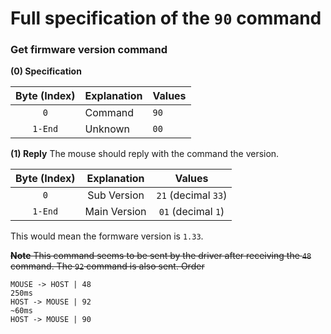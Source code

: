 # Full specification of the `90` command
### Get firmware version command

**(0) Specification**

Byte (Index) | Explanation | Values
:---: | --- | ---
`0` | Command | `90`
`1-End` | Unknown | `00`

**(1) Reply**
The mouse should reply with the command the version.

Byte (Index) | Explanation | Values
:---: | :---: | :---:
`0` | Sub Version | `21` (decimal `33`)
`1-End` | Main Version | `01` (decimal `1`)

This would mean the formware version is `1.33`.



~~**Note**
This command seems to be sent by the driver after receiving the `48` command. The `92` command is also sent.
Order~~
```
MOUSE -> HOST | 48
250ms
HOST -> MOUSE | 92
~60ms
HOST -> MOUSE | 90
```
